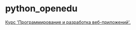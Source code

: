 # python_openedu
[Курс 'Программирование и разработка веб-приложений'.](https://courses.openedu.ru/courses/course-v1:ITMOUniversity+PWADEV+spring_2017/info)
